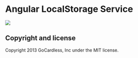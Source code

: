 # Angular LocalStorage Service

![](https://circleci.com/gh/gocardless-ng/ng-gc-localstorage-service.png?circle-token=:circle-token)

## Copyright and license

Copyright 2013 GoCardless, Inc under the MIT license.
